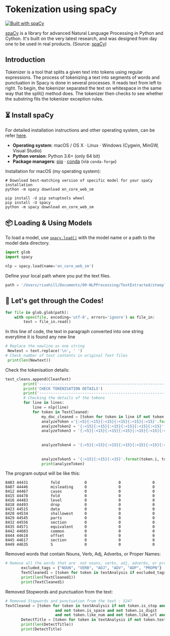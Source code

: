 Tokenization using spaCy
========================
[![Built with spaCy](https://img.shields.io/badge/made%20with%20❤%20and-spaCy-09a3d5.svg)](https://spacy.io)

[spaCy](https://github.com/explosion/spaCy) is a library for advanced Natural Language Processing in Python and Cython. It's built on the very latest research, and was designed from day one to be used in real products. (Source: [spaCy](https://github.com/explosion/spaCy))

Introduction
------------
Tokenizer is a tool that splits a given text into tokens using regular expressions. The process of tokenizing a text into segments of words and punctuation in Spacy is done in several processes. It reads text from left to right. To begin, the tokenizer separated the text on whitespace in the same way that the split() method does. The tokenizer then checks to see whether the substring fits the tokenizer exception rules.

## ⏳ Install spaCy

For detailed installation instructions and other operating system, can be refer
[here](https://spacy.io/usage).

- **Operating system**: macOS / OS X · Linux · Windows (Cygwin, MinGW, Visual
  Studio)
- **Python version**: Python 3.6+ (only 64 bit)
- **Package managers**: [pip] · [conda] (via `conda-forge`)

[pip]: https://pypi.org/project/spacy/
[conda]: https://anaconda.org/conda-forge/spacy

Installation for macOS (my operating system):

```
# Download best-matching version of specific model for your spaCy installation
python -m spacy download en_core_web_sm

pip install -U pip setuptools wheel
pip install -U spacy
python -m spacy download en_core_web_sm
```
## 📦 Loading & Using Models
To load a model, use [`spacy.load()`](https://spacy.io/api/top-level#spacy.load)
with the model name or a path to the model data directory.

```python
import glob
import spacy

nlp = spacy.load(name='en_core_web_sm')
```

Define your local path where you put the text files.
```python
path = '/Users/risehill/Documents/09-NLPProcessing/TextExtracted/steeples1998.txt'
```
## 👾 Let's get through the Codes!
```python
for file in glob.glob(path):
    with open(file, encoding='utf-8', errors='ignore') as file_in:
        text = file_in.read()
```
In this line of code, the text in paragraph converted into one string everytime it is found any new line
```python
# Replace the newline as one string
 Newtext = text.replace('\n', ' ')
# Check number of text contents in original Text files
 print(len(Newtext))
```

Check the tokenisation details:
```python
text_cleans.append(CleanText)
        print('-----------------------------------------------------------------------------------------------------------')
        print('CHECK TOKENISATION DETAILS')
        print('-----------------------------------------------------------------------------------------------------------')
        # Checking the details of the tokens
        for line in lines:
            line = nlp(line)
            for token in TextCleaned:
                my_doc_cleaned = [token for token in line if not token.is_stop and not token.is_punct and not token.is_space]
                analyzeToken ='{:<5}{:<15}{:<15}{:<15}{:<15}{:<15}'.format(token.i, token.idx, token.text_with_ws, token.is_space, token.is_punct, token.is_stop,)
                analyzeToken2 = '{:<15}{:<15}{:<15}{:<15}{:<15}{:<15}'.format(token.i, token.text, token.is_alpha, token.shape_,  token.is_ascii, token.is_digit)
                analyzeToken3 = '{:<5}{:<15}{:<15}{:<15}{:<15}{:<15}{:<15}'.format(token.i, token.text, token.like_num,
                                                                                   token.like_url, token.like_email,
                                                                                   token.is_ascii, token.is_digit)
                analyzeToken4 = '{:<5}{:<15}{:<15}{:<15}{:<15}{:<15}{:<15}'.format(token.i, token.text, token.is_left_punct,
                                                                                   token.is_right_punct, token.is_bracket,
                                                                                   token.is_quote, token.is_currency)
                analyzeToken5 = '{:<15}{:<15}{:<15}'.format(token.i, token.text, token.text.istitle())
                print(analyzeToken)
```

The program output will be like this:

    8403 44431          fold           0              0              0              
    8407 44446          misleading     0              0              0              
    8412 44467          cases          0              0              0              
    8415 44478          fold           0              0              0              
    8416 44483          level          0              0              0              
    8418 44493          drop           0              0              0              
    8423 44515          data           0              0              0              
    8428 44534          shallowest     0              0              0              
    8429 44545          parts          0              0              0              
    8432 44556          section        0              0              0              
    8435 44571          equivalent     0              0              0              
    8442 44603          common         0              0              0              
    8444 44610          offset         0              0              0              
    8445 44617          section        0              0              0              
    8449 44635          S              0              0              0  
 
Removed words that contain Nouns, Verb, Adj, Adverbs, or Proper Names:
 ```python
# Remove all the words that are  not nouns, verbs, adj, adverbs, or proper names
        excluded_tags = {"NOUN", "VERB", "ADJ", "ADV", "ADP", "PROPN"}
        TextCleaned1 = [token for token in textAnalysis if excluded_tags]
        print(len(TextCleaned1))
        print(TextCleaned1)
```
Removed Stopwords and punctuation from the text:
 ```python
# Removed Stopwords and punctuation from the text : 5247
TextCleaned = [token for token in textAnalysis if not token.is_stop and not token.is_punct
                       and not token.is_space and not token.is_digit
                       and not token.like_num and not token.like_url and not token.like_email and token.is_alpha]
        DetectTitle = [token for token in textAnalysis if not token.text.istitle()]
        print(len(DetectTitle))
        print(DetectTitle)
```

